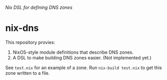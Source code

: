 _Nix DSL for defining DNS zones_

nix-dns
========

This repository provies:

1. NixOS-style module definitions that describe DNS zones.
2. A DSL to make building DNS zones easier. (Not implemented yet.)

See `test.nix` for an example of a zone. Run `nix-build test.nix` to get this zone written to a file.
